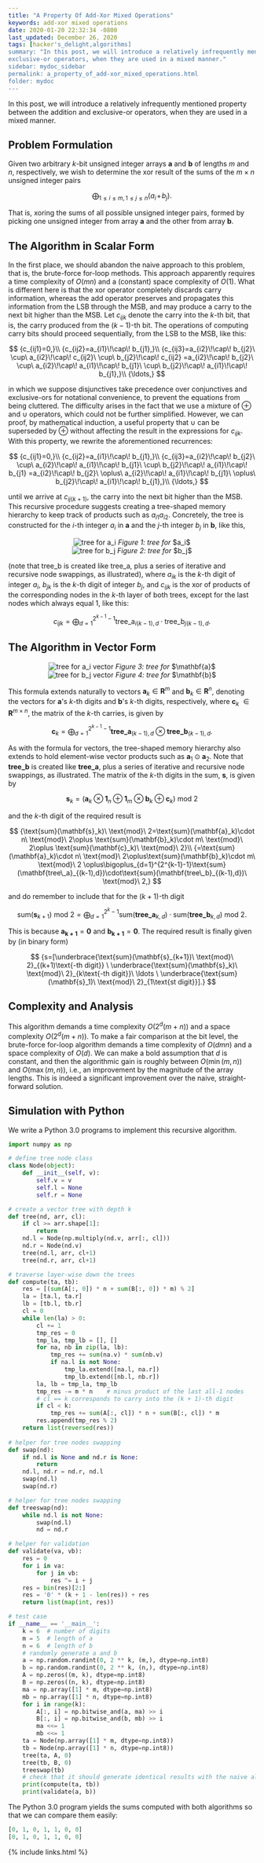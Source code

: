 ```yaml
---
title: "A Property Of Add-Xor Mixed Operations"
keywords: add-xor mixed operations
date: 2020-01-20 22:32:34 -0800
last_updated: December 26, 2020
tags: [hacker's_delight,algorithms]
summary: "In this post, we will introduce a relatively infrequently mentioned property between the addition and
exclusive-or operators, when they are used in a mixed manner."
sidebar: mydoc_sidebar
permalink: a_property_of_add-xor_mixed_operations.html
folder: mydoc
---
```


In this post, we will introduce a relatively infrequently mentioned property between the addition and exclusive-or
operators, when they are used in a mixed manner.

## Problem Formulation
Given two arbitrary $k$-bit unsigned integer arrays $\mathbf{a}$ and $\mathbf{b}$ of lengths $m$ and $n$, respectively,
we wish to determine the xor result of the sums of the $m\times n$ unsigned integer pairs

$$
  {\bigoplus_{1\leq i\leq m,1\leq j\leq n}(a_i\!+\!b_j).}
$$

That is, xoring the sums of all possible unsigned integer pairs, formed by picking one unsigned integer from array
$\mathbf{a}$ and the other from array $\mathbf{b}$.

## The Algorithm in Scalar Form
In the first place, we should abandon the naive approach to this problem, that is, the brute-force for-loop methods.
This approach apparently requires a time complexity of $O(mn)$ and a (constant) space complexity of $O(1)$. What is
different here is that the xor operator completely discards carry information, whereas the add operator preserves and
propagates this information from the LSB through the MSB, and may produce a carry to the next bit higher than the MSB.
Let $c_{ijk}$ denote the carry into the $k$-th bit, that is, the carry produced from the $(k-1)$-th bit. The operations
of computing carry bits should proceed sequentially, from the LSB to the MSB, like this:

$$
  {c_{ij1}=0,}\\
  {c_{ij2}=a_{i1}\!\cap\! b_{j1},}\\
  {c_{ij3}=a_{i2}\!\cap\! b_{j2}\ \cup\ a_{i2}\!\cap\! c_{ij2}\ \cup\ b_{j2}\!\cap\! c_{ij2}
  =a_{i2}\!\cap\! b_{j2}\ \cup\ a_{i2}\!\cap\! a_{i1}\!\cap\! b_{j1}\ \cup\ b_{j2}\!\cap\! a_{i1}\!\cap\! b_{j1},}\\
  {\ldots,}
$$

in which we suppose disjunctives take precedence over conjunctives and exclusive-ors for notational convenience, to
prevent the equations from being cluttered. The difficulty arises in the fact that we use a mixture of $\oplus$ and
$\cup$ operators, which could not be further simplified. However, we can proof, by mathematical induction, a useful
property that $\cup$ can be superseded by $\oplus$ without affecting the result in the expressions for $c_{ijk}$. With
this property, we rewrite the aforementioned recurrences:

$$
  {c_{ij1}=0,}\\
  {c_{ij2}=a_{i1}\!\cap\! b_{j1},}\\
  {c_{ij3}=a_{i2}\!\cap\! b_{j2}\ \cup\ a_{i2}\!\cap\! a_{i1}\!\cap\! b_{j1}\ \cup\ b_{j2}\!\cap\! a_{i1}\!\cap\! b_{j1}
  =a_{i2}\!\cap\! b_{j2}\ \oplus\ a_{i2}\!\cap\! a_{i1}\!\cap\! b_{j1}\ \oplus\ b_{j2}\!\cap\! a_{i1}\!\cap\! b_{j1},}\\
  {\ldots,}
$$

until we arrive at $c_{ij(k+1)}$, the carry into the next bit higher than the MSB. This recursive procedure suggests
creating a tree-shaped memory hierarchy to keep track of products such as $a_{i1}a_{i2}$. Concretely, the tree is
constructed for the $i$-th integer $a_i$ in $\mathbf{a}$ and the $j$-th integer $b_j$ in $\mathbf{b}$, like this,

<center>
    <img src="{{ "images/20200120-1.png" }}" alt="tree for a_i"/>
    <I>Figure 1: tree for</I> $a_i$
</center>

<center>
    <img src="{{ "images/20200120-2.png" }}" alt="tree for b_j"/>
    <I>Figure 2: tree for</I> $b_j$
</center>

(note that $\text{tree}\_\text{b}$ is created like $\text{tree}\_\text{a}$, plus a series of iterative and recursive
node swappings, as illustrated), where $a_{ik}$ is the $k$-th digit of integer $a_i$,  $b_{jk}$ is the $k$-th digit of
integer $b_j$, and $c_{ijk}$ is the xor of products of the corresponding nodes in the $k$-th layer of both trees, except
for the last nodes which always equal $1$, like this:

$$
  {c_{ijk}=\bigoplus_{d=1}^{2^{k-1}-1}\text{tree}\_\text{a}_{i(k-1),d}\cdot\text{tree}\_\text{b}_{j(k-1),d}.}
$$

## The Algorithm in Vector Form
<center>
    <img src="{{ "images/20200120-3.png" }}" alt="tree for a_i vector"/>
    <I>Figure 3: tree for</I> $\mathbf{a}$
</center>

<center>
    <img src="{{ "images/20200120-4.png" }}" alt="tree for b_j vector"/>
    <I>Figure 4: tree for</I> $\mathbf{b}$
</center>

This formula extends naturally to vectors $\mathbf{a}_k\in\mathbf{R}^m$ and $\mathbf{b}_k\in\mathbf{R}^n$, denoting the
vectors for $\mathbf{a}$'s $k$-th digits and $\mathbf{b}$'s $k$-th digits, respectively, where $\mathbf{c}_k$
$\in\mathbf{R}^{m\times n}$, the matrix of the $k$-th carries, is given by

$$
  {\mathbf{c}_k=\bigoplus_{d=1}^{2^{k-1}-1}\mathbf{tree\_a}_{(k-1),d}\otimes\mathbf{tree\_b}_{(k-1),d}.}
$$

As with the formula for vectors, the tree-shaped memory hierarchy also extends to hold element-wise vector products such
as $\mathbf{a}_1\odot\mathbf{a}_2$. Note that $\mathbf{tree\_b}$ is created like $\mathbf{tree\_a}$, plus a series of
iterative and recursive node swappings, as illustrated. The matrix of the $k$-th digits in the sum, $\mathbf{s}$, is
given by

$$
  {\mathbf{s}_k=(\mathbf{a}_k\otimes\mathbf{1}_n\oplus\mathbf{1}_m\otimes\mathbf{b}_k\oplus\mathbf{c}_k)\ \text{mod}\ 2}
$$

and the $k$-th digit of the required result is
    
$$
  {\text{sum}(\mathbf{s}_k)\ \text{mod}\ 2=\text{sum}(\mathbf{a}_k)\cdot n\ \text{mod}\ 2\oplus
  \text{sum}(\mathbf{b}_k)\cdot m\ \text{mod}\ 2\oplus
  \text{sum}(\mathbf{c}_k)\ \text{mod}\ 2}\\
  {=\text{sum}(\mathbf{a}_k)\cdot n\ \text{mod}\ 2\oplus\text{sum}(\mathbf{b}_k)\cdot m\ \text{mod}\ 2
  \oplus\bigoplus_{d=1}^{2^{k-1}-1}\text{sum}(\mathbf{tree\_a}_{(k-1),d})\cdot\text{sum}(\mathbf{tree\_b}_{(k-1),d})\ \text{mod}\ 2,}
$$

and do remember to include that for the $(k+1)$-th digit

$$
  {\text{sum}(\mathbf{s}_{k+1})\ \text{mod}\ 2=\bigoplus_{d=1}^{2^k-1}\text{sum}(\mathbf{tree\_a}_{k,d})
  \cdot\text{sum}(\mathbf{tree\_b}_{k,d})\ \text{mod}\ 2.}
$$

This is because $\mathbf{a_{k+1}}=\mathbf{0}$ and $\mathbf{b_{k+1}}=\mathbf{0}$. The required result is finally given by
(in binary form)

$$
  {s=[\underbrace{\text{sum}(\mathbf{s}_{k+1})\ \text{mod}\ 2}_{(k+1)\text{-th digit}}
  \ \underbrace{\text{sum}(\mathbf{s}_k)\ \text{mod}\ 2}_{k\text{-th digit}}\ \ldots
  \ \underbrace{\text{sum}(\mathbf{s}_1)\ \text{mod}\ 2}_{1\text{st digit}}].}
$$

## Complexity and Analysis
This algorithm demands a time complexity $O(2^d(m+n))$ and a space complexity $O(2^d(m+n))$. To make a fair comparison
at the bit level, the brute-force for-loop algorithm demands a time complexity of $O(dmn)$ and a space complexity of
$O(d)$. We can make a bold assumption that $d$ is constant, and then the algorithmic gain is roughly between
$O(\min(m,n))$ and $O(\max(m,n))$, i.e., an improvement by the magnitude of the array lengths. This is indeed a
significant improvement over the naive, straight-forward solution.

## Simulation with Python
We write a Python 3.0 programs to implement this recursive algorithm.

```python
import numpy as np

# define tree node class
class Node(object):
    def __init__(self, v):
        self.v = v
        self.l = None
        self.r = None

# create a vector tree with depth k
def tree(nd, arr, cl):
    if cl >= arr.shape[1]:
        return
    nd.l = Node(np.multiply(nd.v, arr[:, cl]))
    nd.r = Node(nd.v)
    tree(nd.l, arr, cl+1)
    tree(nd.r, arr, cl+1)

# traverse layer-wise down the trees
def compute(ta, tb):
    res = [(sum(A[:, 0]) * n + sum(B[:, 0]) * m) % 2]
    la = [ta.l, ta.r]
    lb = [tb.l, tb.r]
    cl = 0
    while len(la) > 0:
        cl += 1
        tmp_res = 0
        tmp_la, tmp_lb = [], []
        for na, nb in zip(la, lb):
            tmp_res += sum(na.v) * sum(nb.v)
            if na.l is not None:
                tmp_la.extend([na.l, na.r])
                tmp_lb.extend([nb.l, nb.r])
        la, lb = tmp_la, tmp_lb
        tmp_res -= m * n    # minus product of the last all-1 nodes
        # cl == k corresponds to carry into the (k + 1)-th digit
        if cl < k:
            tmp_res += sum(A[:, cl]) * n + sum(B[:, cl]) * m
        res.append(tmp_res % 2)
    return list(reversed(res))
 
# helper for tree nodes swapping
def swap(nd):
    if nd.l is None and nd.r is None:
        return
    nd.l, nd.r = nd.r, nd.l
    swap(nd.l)
    swap(nd.r)

# helper for tree nodes swapping
def treeswap(nd):
    while nd.l is not None:
        swap(nd.l)
        nd = nd.r

# helper for validation
def validate(va, vb):
    res = 0
    for i in va:
        for j in vb:
            res ^= i + j
    res = bin(res)[2:]
    res = '0' * (k + 1 - len(res)) + res
    return list(map(int, res))

# test case
if __name__ == '__main__':
    k = 6  # number of digits
    m = 5  # length of a
    n = 6  # length of b
    # randomly generate a and b
    a = np.random.randint(0, 2 ** k, (m,), dtype=np.int8)
    b = np.random.randint(0, 2 ** k, (n,), dtype=np.int8)
    A = np.zeros((m, k), dtype=np.int8)
    B = np.zeros((n, k), dtype=np.int8)
    ma = np.array([1] * m, dtype=np.int8)
    mb = np.array([1] * n, dtype=np.int8)
    for i in range(k):
        A[:, i] = np.bitwise_and(a, ma) >> i
        B[:, i] = np.bitwise_and(b, mb) >> i
        ma <<= 1
        mb <<= 1
    ta = Node(np.array([1] * m, dtype=np.int8))
    tb = Node(np.array([1] * n, dtype=np.int8))
    tree(ta, A, 0)
    tree(tb, B, 0)
    treeswap(tb)
    # check that it should generate identical results with the naive algorithm
    print(compute(ta, tb))
    print(validate(a, b))
```

The Python 3.0 program yields the sums computed with both algorithms so that we can compare them easily:

```python
[0, 1, 0, 1, 1, 0, 0]
[0, 1, 0, 1, 1, 0, 0]
```

{% include links.html %}
